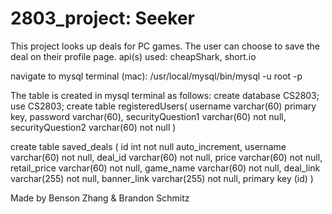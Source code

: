 # 2803_project: Seeker
This project looks up deals for PC games. 
The user can choose to save the deal on their profile page.
api(s) used:
  cheapShark, 
  short.io

navigate to mysql terminal (mac): /usr/local/mysql/bin/mysql -u root -p

The table is created in mysql terminal as follows:
create database CS2803;
use CS2803;
create table registeredUsers(
  username varchar(60) primary key,
  password varchar(60),
  securityQuestion1 varchar(60) not null,
  securityQuestion2 varchar(60) not null
)

create table saved_deals (
  id int not null auto_increment,
  username varchar(60) not null,
  deal_id varchar(60) not null,
  price varchar(60) not null,
  retail_price varchar(60) not null,
  game_name varchar(60) not null,
  deal_link varchar(255) not null,
  banner_link varchar(255) not null,
  primary key (id)
) 

Made by Benson Zhang & Brandon Schmitz


